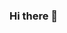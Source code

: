 ### Hi there 👋

<!--
**sameena55/sameena55** is a ✨ _special_ ✨ repository because its `README.md` (this file) appears on your GitHub profile.

Here are some ideas to get you started:

- 🔭 I’m currently working on computer
- 🌱 I’m currently learning python
- 👯 I’m looking to collaborate: yes ...
- 🤔 I’m looking for help with ...
- 💬 Ask me about ...
- 📫 How to reach me: slack
- 😄 Pronouns: ...
- ⚡ Fun fact: ...
-->

